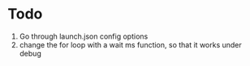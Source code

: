 # Todo

1. Go through launch.json config options
2. change the for loop with a wait ms function, so that it works under debug
